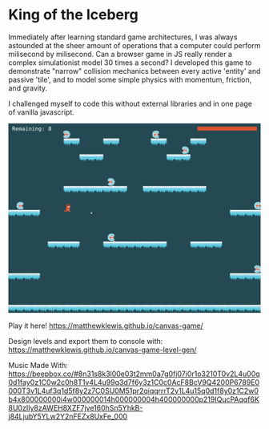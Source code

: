 # King of the Iceberg

Immediately after learning standard game architectures, I was always astounded at the sheer amount of operations that a computer could perform milisecond by milisecond. Can a browser game in JS really render a complex simulationist model 30 times a second?
I developed this game to demonstrate "narrow" collision mechanics between every active 'entity' and passive 'tile', and to model some simple physics with momentum, friction, and gravity.

I challenged myself to code this without external libraries and in one page of vanilla javascript.

![Figure 1-1](images/screen.png "Figure 1-1")

Play it here!
https://matthewklewis.github.io/canvas-game/

Design levels and export them to console with:
https://matthewklewis.github.io/canvas-game-level-gen/

Music Made With:
https://beepbox.co/#8n31s8k3l00e03t2mm0a7g0fj07i0r1o3210T0v2L4u00q0d1fay0z1C0w2c0h8T1v4L4u99q3d7f6y3z1C0c0AcF8BcV9Q4200P6789E0000T3v1L4uf3q1d5f8y2z7C0SU0M51pr2qiqqrrrT2v1L4u15q0d1f8y0z1C2w0b4x800000000i4w000000014h000000004h400000000p219IQucPAqqf6K8U0zIIy8zAWEH8XZF7jve160hSn5YhkB-j84LjubY5YLw2Y2nFEZx8UxFe_000
